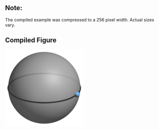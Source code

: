 Note:
-----

The compiled example was compressed to a 256
pixel width. Actual sizes vary.

Compiled Figure
---------------
![Example](Sphere_Alt_CW_Complex.png)
